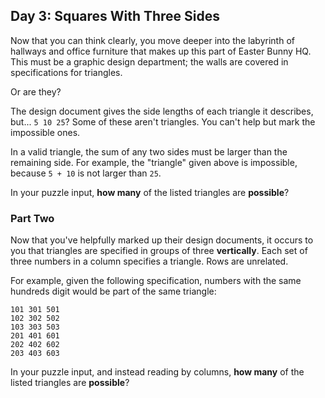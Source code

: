 ## Day 3: Squares With Three Sides

Now that you can think clearly, you move deeper into the labyrinth of hallways and office furniture that makes up this part of Easter Bunny HQ. This must be a graphic design department; the walls are covered in specifications for triangles.

Or are they?

The design document gives the side lengths of each triangle it describes, but... `5 10 25`? Some of these aren't triangles. You can't help but mark the impossible ones.

In a valid triangle, the sum of any two sides must be larger than the remaining side. For example, the "triangle" given above is impossible, because `5 + 10` is not larger than `25`.

In your puzzle input, **how many** of the listed triangles are **possible**?

### Part Two

Now that you've helpfully marked up their design documents, it occurs to you that triangles are specified in groups of three **vertically**. Each set of three numbers in a column specifies a triangle. Rows are unrelated.

For example, given the following specification, numbers with the same hundreds digit would be part of the same triangle:

~~~
101 301 501
102 302 502
103 303 503
201 401 601
202 402 602
203 403 603
~~~

In your puzzle input, and instead reading by columns, **how many** of the listed triangles are **possible**?